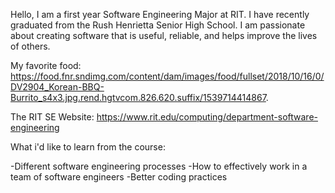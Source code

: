 Hello, I am a first year Software Engineering Major at RIT. I have recently graduated from the Rush Henrietta Senior High School. I am passionate about creating software that is useful, reliable, and helps improve the lives of others. 

My favorite food: https://food.fnr.sndimg.com/content/dam/images/food/fullset/2018/10/16/0/DV2904_Korean-BBQ-Burrito_s4x3.jpg.rend.hgtvcom.826.620.suffix/1539714414867.

The RIT SE Website: https://www.rit.edu/computing/department-software-engineering

What i'd like to learn from the course:

-Different software engineering processes
-How to effectively work in a team of software engineers
-Better coding practices
